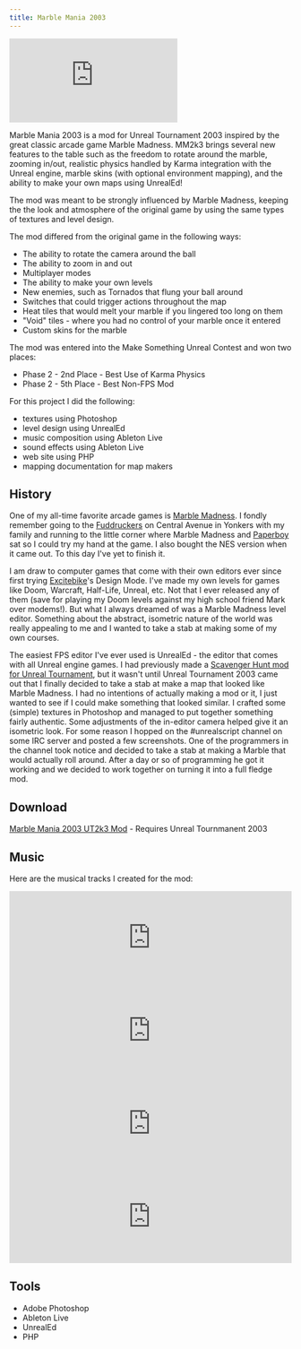 ```yaml
---
title: Marble Mania 2003
---
```


<div class='embed-container'>
    <iframe src='https://player.vimeo.com/video/14423454' frameborder='0' webkitAllowFullScreen mozallowfullscreen allowFullScreen></iframe>
</div>

Marble Mania 2003 is a mod for Unreal Tournament 2003 inspired by the great classic arcade game Marble Madness. MM2k3 brings several new features to the table such as the freedom to rotate around the marble, zooming in/out, realistic physics handled by Karma integration with the Unreal engine, marble skins (with optional environment mapping), and the ability to make your own maps using UnrealEd!

The mod was meant to be strongly influenced by Marble Madness, keeping the the look and atmosphere of the original game by using the same types of textures and level design.

The mod differed from the original game in the following ways:

- The ability to rotate the camera around the ball
- The ability to zoom in and out
- Multiplayer modes
- The ability to make your own levels
- New enemies, such as Tornados that flung your ball around
- Switches that could trigger actions throughout the map
- Heat tiles that would melt your marble if you lingered too long on them
- "Void" tiles - where you had no control of your marble once it entered
- Custom skins for the marble

The mod was entered into the Make Something Unreal Contest and won two places:

- Phase 2 - 2nd Place - Best Use of Karma Physics
- Phase 2 - 5th Place - Best Non-FPS Mod

For this project I did the following:

- textures using Photoshop
- level design using UnrealEd
- music composition using Ableton Live
- sound effects using Ableton Live
- web site using PHP
- mapping documentation for map makers

## History

One of my all-time favorite arcade games is [Marble Madness](http://en.wikipedia.org/wiki/Marble_Madness). I fondly remember going to the [Fuddruckers](http://www.fuddruckers.com/) on Central Avenue in Yonkers with my family and running to the little corner where Marble Madness and [Paperboy](http://en.wikipedia.org/wiki/Paperboy_%28video_game%29) sat so I could try my hand at the game. I also bought the NES version when it came out. To this day I've yet to finish it.

I am draw to computer games that come with their own editors ever since first trying [Excitebike](http://en.wikipedia.org/wiki/Excitebike)'s Design Mode. I've made my own levels for games like Doom, Warcraft, Half-Life, Unreal, etc. Not that I ever released any of them (save for playing my Doom levels against my high school friend Mark over modems!). But what I always dreamed of was a Marble Madness level editor. Something about the abstract, isometric nature of the world was really appealing to me and I wanted to take a stab at making some of my own courses.

The easiest FPS editor I've ever used is UnrealEd - the editor that comes with all Unreal engine games. I had previously made a [Scavenger Hunt mod for Unreal Tournament](/projects/scavenger-hunt), but it wasn't until Unreal Tournament 2003 came out that I finally decided to take a stab at make a map that looked like Marble Madness. I had no intentions of actually making a mod or it, I just wanted to see if I could make something that looked similar. I crafted some (simple) textures in Photoshop and managed to put together something fairly authentic. Some adjustments of the in-editor camera helped give it an isometric look. For some reason I hopped on the #unrealscript channel on some IRC server and posted a few screenshots. One of the programmers in the channel took notice and decided to take a stab at making a Marble that would actually roll around. After a day or so of programming he got it working and we decided to work together on turning it into a full fledge mod.

## Download

[Marble Mania 2003 UT2k3 Mod](http://www.moddb.com/mods/marble-madness-2003/downloads/marble-mania-2003-v07-umod) - Requires Unreal Tournmanent 2003

## Music 

Here are the musical tracks I created for the mod:

<iframe width="100%" height="166" scrolling="no" frameborder="no" src="https://w.soundcloud.com/player/?url=https%3A//api.soundcloud.com/tracks/4674018&amp;color=006600&amp;auto_play=false&amp;hide_related=false&amp;show_comments=true&amp;show_user=true&amp;show_reposts=false"></iframe>

<iframe width="100%" height="166" scrolling="no" frameborder="no" src="https://w.soundcloud.com/player/?url=https%3A//api.soundcloud.com/tracks/5206066&amp;color=006600&amp;auto_play=false&amp;hide_related=false&amp;show_comments=true&amp;show_user=true&amp;show_reposts=false"></iframe>

<iframe width="100%" height="166" scrolling="no" frameborder="no" src="https://w.soundcloud.com/player/?url=https%3A//api.soundcloud.com/tracks/5206033&amp;color=006600&amp;auto_play=false&amp;hide_related=false&amp;show_comments=true&amp;show_user=true&amp;show_reposts=false"></iframe>

<iframe width="100%" height="166" scrolling="no" frameborder="no" src="https://w.soundcloud.com/player/?url=https%3A//api.soundcloud.com/tracks/30361199&amp;color=006600&amp;auto_play=false&amp;hide_related=false&amp;show_comments=true&amp;show_user=true&amp;show_reposts=false"></iframe>

## Tools

- Adobe Photoshop
- Ableton Live
- UnrealEd
- PHP
